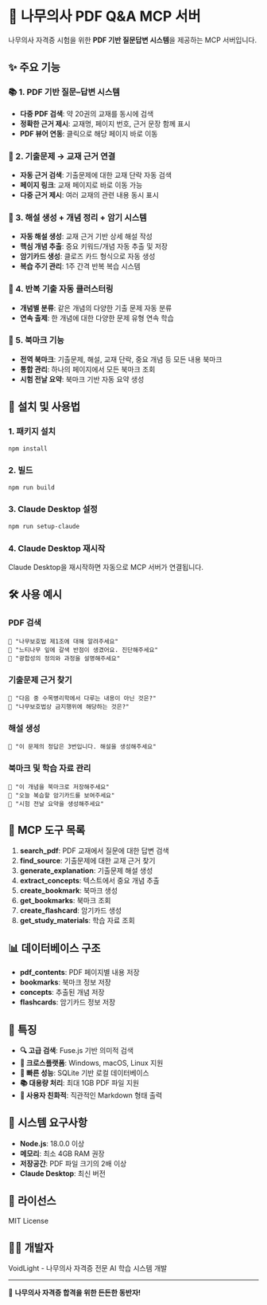 # 🌳 나무의사 PDF Q&A MCP 서버

나무의사 자격증 시험을 위한 **PDF 기반 질문답변 시스템**을 제공하는 MCP 서버입니다.

## ✨ 주요 기능

### 📚 1. PDF 기반 질문–답변 시스템
- **다중 PDF 검색**: 약 20권의 교재를 동시에 검색
- **정확한 근거 제시**: 교재명, 페이지 번호, 근거 문장 함께 표시
- **PDF 뷰어 연동**: 클릭으로 해당 페이지 바로 이동

### 📄 2. 기출문제 → 교재 근거 연결
- **자동 근거 검색**: 기출문제에 대한 교재 단락 자동 검색
- **페이지 링크**: 교재 페이지로 바로 이동 가능
- **다중 근거 제시**: 여러 교재의 관련 내용 동시 표시

### 🧠 3. 해설 생성 + 개념 정리 + 암기 시스템
- **자동 해설 생성**: 교재 근거 기반 상세 해설 작성
- **핵심 개념 추출**: 중요 키워드/개념 자동 추출 및 저장
- **암기카드 생성**: 클로즈 카드 형식으로 자동 생성
- **복습 주기 관리**: 1주 간격 반복 복습 시스템

### 🔁 4. 반복 기출 자동 클러스터링
- **개념별 분류**: 같은 개념의 다양한 기출 문제 자동 분류
- **연속 출제**: 한 개념에 대한 다양한 문제 유형 연속 학습

### 📌 5. 북마크 기능
- **전역 북마크**: 기출문제, 해설, 교재 단락, 중요 개념 등 모든 내용 북마크
- **통합 관리**: 하나의 페이지에서 모든 북마크 조회
- **시험 전날 요약**: 북마크 기반 자동 요약 생성

## 🚀 설치 및 사용법

### 1. 패키지 설치
```bash
npm install
```

### 2. 빌드
```bash
npm run build
```

### 3. Claude Desktop 설정
```bash
npm run setup-claude
```

### 4. Claude Desktop 재시작
Claude Desktop을 재시작하면 자동으로 MCP 서버가 연결됩니다.

## 🛠️ 사용 예시

### PDF 검색
```
💬 "나무보호법 제1조에 대해 알려주세요"
💬 "느티나무 잎에 갈색 반점이 생겼어요. 진단해주세요"
💬 "광합성의 정의와 과정을 설명해주세요"
```

### 기출문제 근거 찾기
```
💬 "다음 중 수목병리학에서 다루는 내용이 아닌 것은?"
💬 "나무보호법상 금지행위에 해당하는 것은?"
```

### 해설 생성
```
💬 "이 문제의 정답은 3번입니다. 해설을 생성해주세요"
```

### 북마크 및 학습 자료 관리
```
💬 "이 개념을 북마크로 저장해주세요"
💬 "오늘 복습할 암기카드를 보여주세요"
💬 "시험 전날 요약을 생성해주세요"
```

## 🔧 MCP 도구 목록

1. **search_pdf**: PDF 교재에서 질문에 대한 답변 검색
2. **find_source**: 기출문제에 대한 교재 근거 찾기
3. **generate_explanation**: 기출문제 해설 생성
4. **extract_concepts**: 텍스트에서 중요 개념 추출
5. **create_bookmark**: 북마크 생성
6. **get_bookmarks**: 북마크 조회
7. **create_flashcard**: 암기카드 생성
8. **get_study_materials**: 학습 자료 조회

## 📊 데이터베이스 구조

- **pdf_contents**: PDF 페이지별 내용 저장
- **bookmarks**: 북마크 정보 저장
- **concepts**: 추출된 개념 저장
- **flashcards**: 암기카드 정보 저장

## 🎯 특징

- **🔍 고급 검색**: Fuse.js 기반 의미적 검색
- **📱 크로스플랫폼**: Windows, macOS, Linux 지원
- **🚀 빠른 성능**: SQLite 기반 로컬 데이터베이스
- **📚 대용량 처리**: 최대 1GB PDF 파일 지원
- **🎨 사용자 친화적**: 직관적인 Markdown 형태 출력

## 🔧 시스템 요구사항

- **Node.js**: 18.0.0 이상
- **메모리**: 최소 4GB RAM 권장
- **저장공간**: PDF 파일 크기의 2배 이상
- **Claude Desktop**: 최신 버전

## 📝 라이선스

MIT License

## 👨‍💻 개발자

VoidLight - 나무의사 자격증 전문 AI 학습 시스템 개발

---

💪 **나무의사 자격증 합격을 위한 든든한 동반자!**